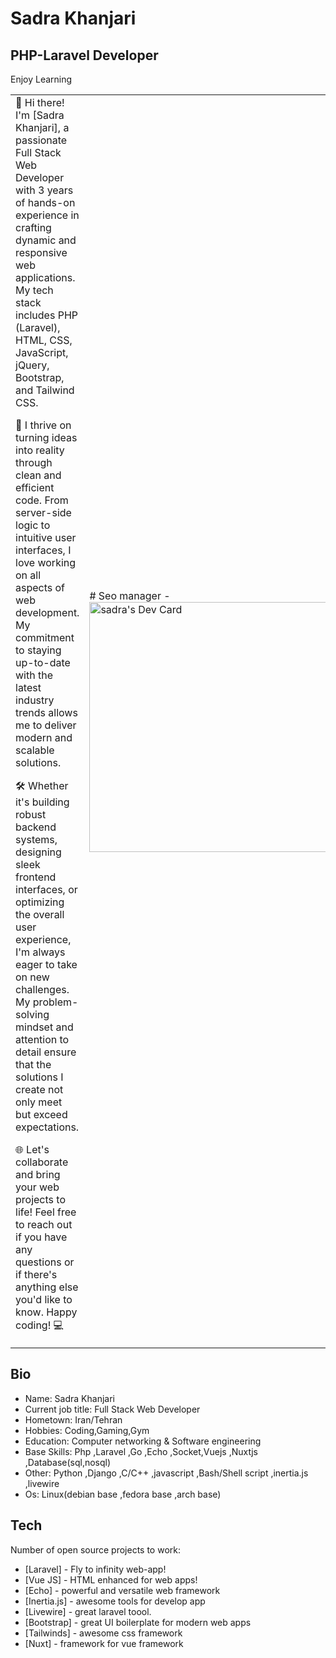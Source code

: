# Sadra Khanjari

## PHP-Laravel Developer

Enjoy Learning 


<table>
  <tr>
    <td valign="center">
     👋 Hi there! I'm [Sadra Khanjari], a passionate Full Stack Web Developer with 3 years of hands-on experience in crafting dynamic and responsive web applications. My tech stack includes PHP (Laravel), HTML, CSS, JavaScript, jQuery, Bootstrap, and Tailwind CSS.

🚀 I thrive on turning ideas into reality through clean and efficient code. From server-side logic to intuitive user interfaces, I love working on all aspects of web development. My commitment to staying up-to-date with the latest industry trends allows me to deliver modern and scalable solutions.

🛠️ Whether it's building robust backend systems, designing sleek frontend interfaces, or optimizing the overall user experience, I'm always eager to take on new challenges. My problem-solving mindset and attention to detail ensure that the solutions I create not only meet but exceed expectations.

🌐 Let's collaborate and bring your web projects to life! Feel free to reach out if you have any questions or if there's anything else you'd like to know. Happy coding! 💻
<td >
# Seo manager - 
     <a href="https://app.daily.dev/sadrakhanjari"><img src="https://api.daily.dev/devcards/31570f2d7a37471595672b4527ec6edc.png?r=b42" width="400" alt="sadra's Dev Card"/></a>
    </td>
    
  </tr>
  </table>

## Bio

- Name: Sadra Khanjari
- Current job title: Full Stack Web Developer
- Hometown: Iran/Tehran
- Hobbies: Coding,Gaming,Gym
- Education: Computer networking & Software engineering
-  Base Skills: 
    Php ,Laravel ,Go ,Echo ,Socket,Vuejs ,Nuxtjs ,Database(sql,nosql)
- Other: 
    Python ,Django ,C/C++ ,javascript ,Bash/Shell script ,inertia.js ,livewire
- Os: Linux(debian base ,fedora base ,arch base)

## Tech

Number of open source projects to work:
- [Laravel] - Fly to infinity web-app!
- [Vue JS] - HTML enhanced for web apps!
- [Echo] -  powerful and versatile web framework
- [Inertia.js] - awesome tools for develop app
- [Livewire] - great laravel toool.
- [Bootstrap] - great UI boilerplate for modern web apps
- [Tailwinds] - awesome css framework
- [Nuxt] - framework for vue framework
